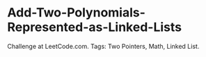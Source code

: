 # Add-Two-Polynomials-Represented-as-Linked-Lists
Challenge at LeetCode.com. Tags: Two Pointers, Math, Linked List.
